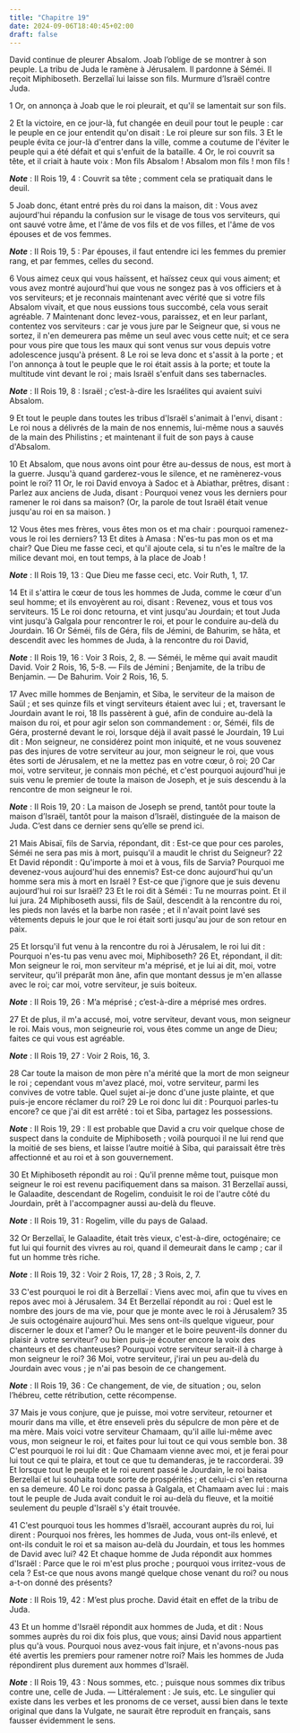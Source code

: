 ```yaml
---
title: "Chapitre 19"
date: 2024-09-06T18:40:45+02:00
draft: false
---
```



David continue de pleurer Absalom.
Joab l’oblige de se montrer à son peuple.
La tribu de Juda le ramène à Jérusalem.
Il pardonne à Séméi.
Il reçoit Miphiboseth.
Berzellaï lui laisse son fils.
Murmure d’Israël contre Juda.


1 Or, on annonça à Joab que le roi pleurait, et qu'il se lamentait sur son fils.


2 Et la victoire, en ce jour-là, fut changée en deuil pour tout le peuple : car le peuple en ce jour entendit qu'on disait : Le roi pleure sur son fils. 3 Et le peuple évita ce jour-là d'entrer dans la ville, comme a coutume de l'éviter le peuple qui a été défait et qui s'enfuit de la bataille. 4 Or, le roi couvrit sa tête, et il criait à haute voix : Mon fils Absalom ! Absalom mon fils ! mon fils !

***Note*** :  II Rois 19, 4 : Couvrit sa tête ; comment cela se pratiquait dans le deuil.

5 Joab donc, étant entré près du roi dans la maison, dit : Vous avez aujourd'hui répandu la confusion sur le visage de tous vos serviteurs, qui ont sauvé votre âme, et l'âme de vos fils et de vos filles, et l'âme de vos épouses et de vos femmes.

***Note*** :  II Rois 19, 5 : Par épouses, il faut entendre ici les femmes du premier rang, et par femmes, celles du second.

6 Vous aimez ceux qui vous haïssent, et haïssez ceux qui vous aiment; et vous avez montré aujourd'hui que vous ne songez pas à vos officiers et à vos serviteurs; et je reconnais maintenant avec vérité que si votre fils Absalom vivait, et que nous eussions tous succombé, cela vous serait agréable. 7 Maintenant donc levez-vous, paraissez, et en leur parlant, contentez vos serviteurs : car je vous jure par le Seigneur que, si vous ne sortez, il n'en demeurera pas même un seul avec vous cette nuit; et ce sera pour vous pire que tous les maux qui sont venus sur vous depuis votre adolescence jusqu'à présent. 8 Le roi se leva donc et s'assit à la porte ; et l'on annonça à tout le peuple que le roi était assis à la porte; et toute la multitude vint devant le roi ; mais Israël s'enfuit dans ses tabernacles.

***Note*** :  II Rois 19, 8 : Israël ; c’est-à-dire les Israélites qui avaient suivi Absalom.

9 Et tout le peuple dans toutes les tribus d'Israël s'animait à l'envi, disant : Le roi nous a délivrés de la main de nos ennemis, lui-même nous a sauvés de la main des Philistins ; et maintenant il fuit de son pays à cause d'Absalom.


10 Et Absalom, que nous avons oint pour être au-dessus de nous, est mort à la guerre. Jusqu'à quand garderez-vous le silence, et ne ramènerez-vous point le roi? 11 Or, le roi David envoya à Sadoc et à Abiathar, prêtres, disant : Parlez aux anciens de Juda, disant : Pourquoi venez vous les derniers pour ramener le roi dans sa maison? (Or, la parole de tout Israël était venue jusqu'au roi en sa maison. )


12 Vous êtes mes frères, vous êtes mon os et ma chair : pourquoi ramenez-vous le roi les derniers? 13 Et dites à Amasa : N'es-tu pas mon os et ma chair? Que Dieu me fasse ceci, et qu'il ajoute cela, si tu n'es le maître de la milice devant moi, en tout temps, à la place de Joab !

***Note*** :  II Rois 19, 13 : Que Dieu me fasse ceci, etc. Voir Ruth, 1, 17.

14 Et il s'attira le cœur de tous les hommes de Juda, comme le cœur d'un seul homme; et ils envoyèrent au roi, disant : Revenez, vous et tous vos serviteurs. 15 Le roi donc retourna, et vint jusqu'au Jourdain; et tout Juda vint jusqu'à Galgala pour rencontrer le roi, et pour le conduire au-delà du Jourdain. 16 Or Séméi, fils de Géra, fils de Jémini, de Bahurim, se hâta, et descendit avec les hommes de Juda, à la rencontre du roi David,

***Note*** :  II Rois 19, 16 : Voir 3 Rois, 2, 8. ― Séméi, le même qui avait maudit David. Voir 2 Rois, 16, 5-8. ― Fils de Jémini ; Benjamite, de la tribu de Benjamin. ― De Bahurim. Voir 2 Rois, 16, 5.


17 Avec mille hommes de Benjamin, et Siba, le serviteur de la maison de Saül ; et ses quinze fils et vingt serviteurs étaient avec lui ; et, traversant le Jourdain avant le roi, 18 Ils passèrent à gué, afin de conduire au-delà la maison du roi, et pour agir selon son commandement : or, Séméi, fils de Géra, prosterné devant le roi, lorsque déjà il avait passé le Jourdain, 19 Lui dit : Mon seigneur, ne considérez point mon iniquité, et ne vous souvenez pas des injures de votre serviteur au jour, mon seigneur le roi, que vous êtes sorti de Jérusalem, et ne la mettez pas en votre cœur, ô roi; 20 Car moi, votre serviteur, je connais mon péché, et c'est pourquoi aujourd'hui je suis venu le premier de toute la maison de Joseph, et je suis descendu à la rencontre de mon seigneur le roi.

***Note*** :  II Rois 19, 20 : La maison de Joseph se prend, tantôt pour toute la maison d’Israël, tantôt pour la maison d’Israël, distinguée de la maison de Juda. C’est dans ce dernier sens qu’elle se prend ici.

21 Mais Abisaï, fils de Sarvia, répondant, dit : Est-ce que pour ces paroles, Séméi ne sera pas mis à mort, puisqu'il a maudit le christ du Seigneur? 22 Et David répondit : Qu'importe à moi et à vous, fils de Sarvia? Pourquoi me devenez-vous aujourd'hui des ennemis? Est-ce donc aujourd'hui qu'un homme sera mis à mort en Israël ? Est-ce que j'ignore que je suis devenu aujourd'hui roi sur Israël? 23 Et le roi dit à Séméi : Tu ne mourras point. Et il lui jura. 24 Miphiboseth aussi, fils de Saül, descendit à la rencontre du roi, les pieds non lavés et la barbe non rasée ; et il n'avait point lavé ses vêtements depuis le jour que le roi était sorti jusqu'au jour de son retour en paix.


25 Et lorsqu'il fut venu à la rencontre du roi à Jérusalem, le roi lui dit : Pourquoi n'es-tu pas venu avec moi, Miphiboseth? 26 Et, répondant, il dit: Mon seigneur le roi, mon serviteur m'a méprisé, et je lui ai dit, moi, votre serviteur, qu'il préparât mon âne, afin que montant dessus je m'en allasse avec le roi; car moi, votre serviteur, je suis boiteux.

***Note*** :  II Rois 19, 26 : M’a méprisé ; c’est-à-dire a méprisé mes ordres.

27 Et de plus, il m'a accusé, moi, votre serviteur, devant vous, mon seigneur le roi. Mais vous, mon seigneurie roi, vous êtes comme un ange de Dieu; faites ce qui vous est agréable.

***Note*** :  II Rois 19, 27 : Voir 2 Rois, 16, 3.

28 Car toute la maison de mon père n'a mérité que la mort de mon seigneur le roi ; cependant vous m'avez placé, moi, votre serviteur, parmi les convives de votre table. Quel sujet ai-je donc d'une juste plainte, et que puis-je encore réclamer du roi? 29 Le roi donc lui dit : Pourquoi parles-tu encore? ce que j'ai dit est arrêté : toi et Siba, partagez les possessions.

***Note*** :  II Rois 19, 29 : Il est probable que David a cru voir quelque chose de suspect dans la conduite de Miphiboseth ; voilà pourquoi il ne lui rend que la moitié de ses biens, et laisse l’autre moitié à Siba, qui paraissait être très affectionné et au roi et à son gouvernement.

30 Et Miphiboseth répondit au roi : Qu'il prenne même tout, puisque mon seigneur le roi est revenu pacifiquement dans sa maison. 31 Berzellaï aussi, le Galaadite, descendant de Rogelim, conduisit le roi de l'autre côté du Jourdain, prêt à l'accompagner aussi au-delà du fleuve.

***Note*** :  II Rois 19, 31 : Rogelim, ville du pays de Galaad.


32 Or Berzellaï, le Galaadite, était très vieux, c'est-à-dire, octogénaire; ce fut lui qui fournit des vivres au roi, quand il demeurait dans le camp ; car il fut un homme très riche.

***Note*** :  II Rois 19, 32 : Voir 2 Rois, 17, 28 ; 3 Rois, 2, 7.

33 C'est pourquoi le roi dit à Berzellaï : Viens avec moi, afin que tu vives en repos avec moi à Jérusalem. 34 Et Berzellaï répondit au roi : Quel est le nombre des jours de ma vie, pour que je monte avec le roi à Jérusalem? 35 Je suis octogénaire aujourd'hui. Mes sens ont-ils quelque vigueur, pour discerner le doux et l'amer? Ou le manger et le boire peuvent-ils donner du plaisir à votre serviteur? ou bien puis-je écouter encore la voix des chanteurs et des chanteuses? Pourquoi votre serviteur serait-il à charge à mon seigneur le roi? 36 Moi, votre serviteur, j'irai un peu au-delà du Jourdain avec vous ; je n'ai pas besoin de ce changement.

***Note*** :  II Rois 19, 36 : Ce changement, de vie, de situation ; ou, selon l’hébreu, cette rétribution, cette récompense.

37 Mais je vous conjure, que je puisse, moi votre serviteur, retourner et mourir dans ma ville, et être enseveli près du sépulcre de mon père et de ma mère. Mais voici votre serviteur Chamaam, qu'il aille lui-même avec vous, mon seigneur le roi, et faites pour lui tout ce qui vous semble bon. 38 C'est pourquoi le roi lui dit : Que Chamaam vienne avec moi, et je ferai pour lui tout ce qui te plaira, et tout ce que tu demanderas, je te raccorderai. 39 Et lorsque tout le peuple et le roi eurent passé le Jourdain, le roi baisa Berzellaï et lui souhaita toute sorte de prospérités ; et celui-ci s'en retourna en sa demeure. 40 Le roi donc passa à Galgala, et Chamaam avec lui : mais tout le peuple de Juda avait conduit le roi au-delà du fleuve, et la moitié seulement du peuple d'Israël s'y était trouvée.


41 C'est pourquoi tous les hommes d'Israël, accourant auprès du roi, lui dirent : Pourquoi nos frères, les hommes de Juda, vous ont-ils enlevé, et ont-ils conduit le roi et sa maison au-delà du Jourdain, et tous les hommes de David avec lui? 42 Et chaque homme de Juda répondit aux hommes d'Israël : Parce que le roi m'est plus proche ; pourquoi vous irritez-vous de cela ? Est-ce que nous avons mangé quelque chose venant du roi? ou nous a-t-on donné des présents?

***Note*** :  II Rois 19, 42 : M’est plus proche. David était en effet de la tribu de Juda.

43 Et un homme d'Israël répondit aux hommes de Juda, et dit : Nous sommes auprès du roi dix fois plus, que vous; ainsi David nous appartient plus qu'à vous. Pourquoi nous avez-vous fait injure, et n'avons-nous pas été avertis les premiers pour ramener notre roi? Mais les hommes de Juda répondirent plus durement aux hommes d'Israël.

***Note*** :  II Rois 19, 43 : Nous sommes, etc. ; puisque nous sommes dix tribus contre une, celle de Juda. ― Littéralement : Je suis, etc. Le singulier qui existe dans les verbes et les pronoms de ce verset, aussi bien dans le texte original que dans la Vulgate, ne saurait être reproduit en français, sans fausser évidemment le sens.

